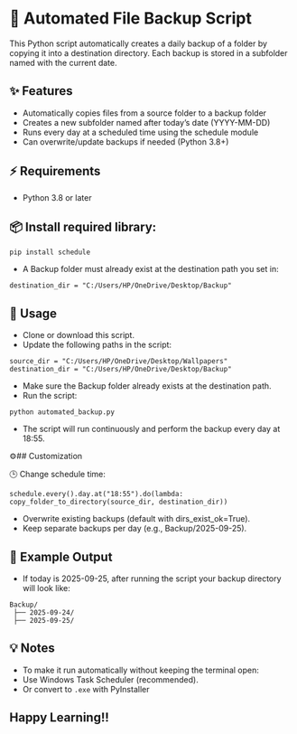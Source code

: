 # 💾 Automated File Backup Script
This Python script automatically creates a daily backup of a folder by copying it into a destination directory. Each backup is stored in a subfolder named with the current date.

## ✨ Features
- Automatically copies files from a source folder to a backup folder
- Creates a new subfolder named after today’s date (YYYY-MM-DD)
- Runs every day at a scheduled time using the schedule module
- Can overwrite/update backups if needed (Python 3.8+)

## ⚡ Requirements
- Python 3.8 or later

## 📦 Install required library:
```
pip install schedule
```
- A Backup folder must already exist at the destination path you set in:
```
destination_dir = "C:/Users/HP/OneDrive/Desktop/Backup"
```

## 🚀 Usage
- Clone or download this script.
- Update the following paths in the script:
```
source_dir = "C:/Users/HP/OneDrive/Desktop/Wallpapers"
destination_dir = "C:/Users/HP/OneDrive/Desktop/Backup"
```
- Make sure the Backup folder already exists at the destination path.
- Run the script:
```
python automated_backup.py
```
- The script will run continuously and perform the backup every day at 18:55.

⚙️##  Customization

🕒 Change schedule time:
```
schedule.every().day.at("18:55").do(lambda: copy_folder_to_directory(source_dir, destination_dir))
```
- Overwrite existing backups (default with dirs_exist_ok=True).
- Keep separate backups per day (e.g., Backup/2025-09-25).

## 📂 Example Output
- If today is 2025-09-25, after running the script your backup directory will look like:
```
Backup/
 ├── 2025-09-24/
 ├── 2025-09-25/
```
## 💡 Notes
- To make it run automatically without keeping the terminal open:
- Use Windows Task Scheduler (recommended).
- Or convert to `.exe` with PyInstaller

## Happy Learning!!
